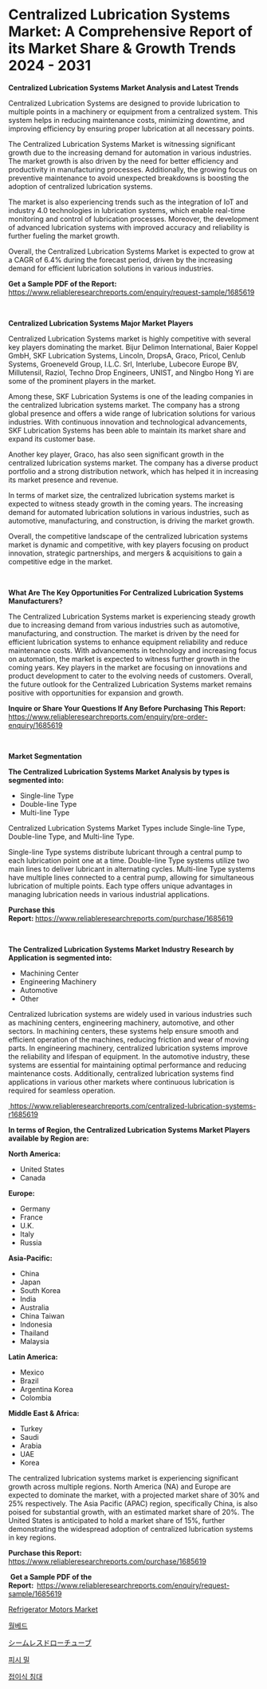 <p><h1>Centralized Lubrication Systems Market: A Comprehensive Report of its Market Share & Growth Trends 2024 - 2031</h1></p><p><strong>Centralized Lubrication Systems Market Analysis and Latest Trends</strong></p>
<p><p>Centralized Lubrication Systems are designed to provide lubrication to multiple points in a machinery or equipment from a centralized system. This system helps in reducing maintenance costs, minimizing downtime, and improving efficiency by ensuring proper lubrication at all necessary points.</p><p>The Centralized Lubrication Systems Market is witnessing significant growth due to the increasing demand for automation in various industries. The market growth is also driven by the need for better efficiency and productivity in manufacturing processes. Additionally, the growing focus on preventive maintenance to avoid unexpected breakdowns is boosting the adoption of centralized lubrication systems.</p><p>The market is also experiencing trends such as the integration of IoT and industry 4.0 technologies in lubrication systems, which enable real-time monitoring and control of lubrication processes. Moreover, the development of advanced lubrication systems with improved accuracy and reliability is further fueling the market growth.</p><p>Overall, the Centralized Lubrication Systems Market is expected to grow at a CAGR of 6.4% during the forecast period, driven by the increasing demand for efficient lubrication solutions in various industries.</p></p>
<p><strong>Get a Sample PDF of the Report:&nbsp;</strong> <a href="https://www.reliableresearchreports.com/enquiry/request-sample/1685619">https://www.reliableresearchreports.com/enquiry/request-sample/1685619</a></p>
<p>&nbsp;</p>
<p><strong>Centralized Lubrication Systems Major Market Players</strong></p>
<p><p>Centralized Lubrication Systems market is highly competitive with several key players dominating the market. Bijur Delimon International, Baier Koppel GmbH, SKF Lubrication Systems, Lincoln, DropsA, Graco, Pricol, Cenlub Systems, Groeneveld Group, I.L.C. Srl, Interlube, Lubecore Europe BV, Millutensil, Raziol, Techno Drop Engineers, UNIST, and Ningbo Hong Yi are some of the prominent players in the market.</p><p>Among these, SKF Lubrication Systems is one of the leading companies in the centralized lubrication systems market. The company has a strong global presence and offers a wide range of lubrication solutions for various industries. With continuous innovation and technological advancements, SKF Lubrication Systems has been able to maintain its market share and expand its customer base.</p><p>Another key player, Graco, has also seen significant growth in the centralized lubrication systems market. The company has a diverse product portfolio and a strong distribution network, which has helped it in increasing its market presence and revenue.</p><p>In terms of market size, the centralized lubrication systems market is expected to witness steady growth in the coming years. The increasing demand for automated lubrication solutions in various industries, such as automotive, manufacturing, and construction, is driving the market growth.</p><p>Overall, the competitive landscape of the centralized lubrication systems market is dynamic and competitive, with key players focusing on product innovation, strategic partnerships, and mergers & acquisitions to gain a competitive edge in the market.</p></p>
<p>&nbsp;</p>
<p><strong>What Are The Key Opportunities For Centralized Lubrication Systems Manufacturers?</strong></p>
<p><p>The Centralized Lubrication Systems market is experiencing steady growth due to increasing demand from various industries such as automotive, manufacturing, and construction. The market is driven by the need for efficient lubrication systems to enhance equipment reliability and reduce maintenance costs. With advancements in technology and increasing focus on automation, the market is expected to witness further growth in the coming years. Key players in the market are focusing on innovations and product development to cater to the evolving needs of customers. Overall, the future outlook for the Centralized Lubrication Systems market remains positive with opportunities for expansion and growth.</p></p>
<p><strong>Inquire or Share Your Questions If Any Before Purchasing This Report:</strong> <a href="https://www.reliableresearchreports.com/enquiry/pre-order-enquiry/1685619">https://www.reliableresearchreports.com/enquiry/pre-order-enquiry/1685619</a></p>
<p>&nbsp;</p>
<p><strong>Market Segmentation</strong></p>
<p><strong>The Centralized Lubrication Systems Market Analysis by types is segmented into:</strong></p>
<p><ul><li>Single-line Type</li><li>Double-line Type</li><li>Multi-line Type</li></ul></p>
<p><p>Centralized Lubrication Systems Market Types include Single-line Type, Double-line Type, and Multi-line Type. </p><p>Single-line Type systems distribute lubricant through a central pump to each lubrication point one at a time. Double-line Type systems utilize two main lines to deliver lubricant in alternating cycles. Multi-line Type systems have multiple lines connected to a central pump, allowing for simultaneous lubrication of multiple points. Each type offers unique advantages in managing lubrication needs in various industrial applications.</p></p>
<p><strong>Purchase this Report:&nbsp;</strong><a href="https://www.reliableresearchreports.com/purchase/1685619">https://www.reliableresearchreports.com/purchase/1685619</a></p>
<p>&nbsp;</p>
<p><strong>The Centralized Lubrication Systems Market Industry Research by Application is segmented into:</strong></p>
<p><ul><li>Machining Center</li><li>Engineering Machinery</li><li>Automotive</li><li>Other</li></ul></p>
<p><p>Centralized lubrication systems are widely used in various industries such as machining centers, engineering machinery, automotive, and other sectors. In machining centers, these systems help ensure smooth and efficient operation of the machines, reducing friction and wear of moving parts. In engineering machinery, centralized lubrication systems improve the reliability and lifespan of equipment. In the automotive industry, these systems are essential for maintaining optimal performance and reducing maintenance costs. Additionally, centralized lubrication systems find applications in various other markets where continuous lubrication is required for seamless operation.</p></p>
<p><a href="https://www.reliableresearchreports.com/centralized-lubrication-systems-r1685619">&nbsp;https://www.reliableresearchreports.com/centralized-lubrication-systems-r1685619</a></p>
<p><strong>In terms of Region, the Centralized Lubrication Systems Market Players available by Region are:</strong></p>
<p>
    <p> <strong> North America: </strong>
        <ul>
            <li>United States</li>
            <li>Canada</li>
        </ul>
        </p> 
    <p> <strong> Europe: </strong>
        <ul>
            <li>Germany</li>
            <li>France</li>
            <li>U.K.</li>
            <li>Italy</li>
            <li>Russia</li>
        </ul>
        </p> 
    <p> <strong> Asia-Pacific: </strong>
        <ul>
            <li>China</li>
            <li>Japan</li>
            <li>South Korea</li>
            <li>India</li>
            <li>Australia</li>
            <li>China Taiwan</li>
            <li>Indonesia</li>
            <li>Thailand</li>
            <li>Malaysia</li>
        </ul>
        </p> 
    <p> <strong> Latin America: </strong>
        <ul>
            <li>Mexico</li>
            <li>Brazil</li>
            <li>Argentina Korea</li>
            <li>Colombia</li>
        </ul>
        </p> 
    <p> <strong> Middle East & Africa: </strong>
        <ul>
            <li>Turkey</li>
            <li>Saudi</li>
            <li>Arabia</li>
            <li>UAE</li>
            <li>Korea</li>
        </ul>
    </p>
    </p>
<p><p>The centralized lubrication systems market is experiencing significant growth across multiple regions. North America (NA) and Europe are expected to dominate the market, with a projected market share of 30% and 25% respectively. The Asia Pacific (APAC) region, specifically China, is also poised for substantial growth, with an estimated market share of 20%. The United States is anticipated to hold a market share of 15%, further demonstrating the widespread adoption of centralized lubrication systems in key regions.</p></p>
<p><strong>Purchase this Report: </strong><a href="https://www.reliableresearchreports.com/purchase/1685619">https://www.reliableresearchreports.com/purchase/1685619</a></p>
<p>&nbsp;<strong>Get a Sample PDF of the Report:&nbsp;&nbsp;</strong><a href="https://www.reliableresearchreports.com/enquiry/request-sample/1685619">https://www.reliableresearchreports.com/enquiry/request-sample/1685619</a></p>
<p><strong></strong></p>
<p><p><a href="https://github.com/Sherrillcrooksxa8i18ucf2m/Market-Research-Report-List-2/blob/main/refrigerator-motors-market.md">Refrigerator Motors Market</a></p><p><a href="https://medium.com/@cleocarroll2023/%EC%9B%94%EB%B2%A0%EB%93%9C-%EC%8B%9C%EC%9E%A5-%EA%B7%9C%EB%AA%A8%EB%8A%94-%EA%B8%80%EB%A1%9C%EB%B2%8C-%EC%82%B0%EC%97%85%EC%97%90%EC%84%9C-%EC%B5%9C%EC%83%81%EC%9D%98-%EB%A7%88%EC%BC%80%ED%8C%85-%EC%B1%84%EB%84%90%EC%9D%84-%EB%93%9C%EB%9F%AC%EB%82%B8%EB%8B%A4-71417442ef43">월베드</a></p><p><a href="https://github.com/JacksonWiza1924/Market-Research-Report-List-1/blob/main/661218829275.md">シームレスドローチューブ</a></p><p><a href="https://github.com/RichardLueilwitz787/Market-Research-Report-List-1/blob/main/199804726981.md">피시 밀</a></p><p><a href="https://medium.com/@cleocarroll2023/%ED%8F%B4%EB%94%A9-%EB%B2%A0%EB%93%9C-%EC%8B%9C%EC%9E%A5%EC%9D%80-%EC%8B%9C%EC%9E%A5-%EC%A0%90%EC%9C%A0%EC%9C%A8-%EA%B7%9C%EB%AA%A8-%EB%B0%8F-2031%EB%85%84%EA%B9%8C%EC%A7%80-%EC%98%88%EC%B8%A1%EB%90%9C-%EC%98%88%EC%83%81%EC%9D%84-%EC%A4%91%EC%8B%AC%EC%9C%BC%EB%A1%9C-%ED%95%A9%EB%8B%88%EB%8B%A4-b97b9500e466">접이식 침대</a></p></p>